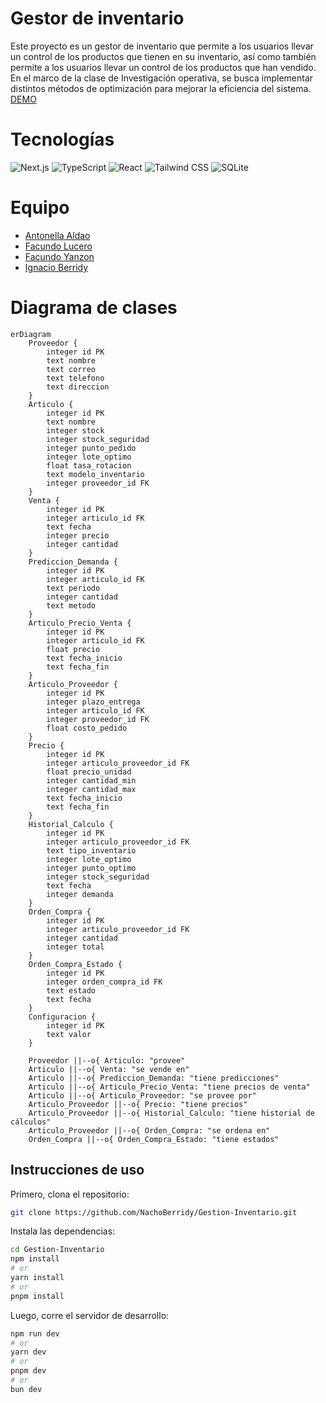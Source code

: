 # Gestor de inventario

Este proyecto es un gestor de inventario que permite a los usuarios llevar un control de los productos que tienen en su inventario, así como también permite a los usuarios llevar un control de los productos que han vendido. En el marco de la clase de Investigación operativa, se busca implementar distintos métodos de optimización para mejorar la eficiencia del sistema. [DEMO](https://gestion-inventario-two.vercel.app/)

# Tecnologías

![Next.js](https://img.shields.io/badge/-Next.js-000000?logo=next.js&logoColor=white)
![TypeScript](https://img.shields.io/badge/-TypeScript-3178C6?logo=typescript&logoColor=white)
![React](https://img.shields.io/badge/-React-61DAFB?logo=react&logoColor=white)
![Tailwind CSS](https://img.shields.io/badge/-Tailwind%20CSS-38B2AC?logo=tailwind-css&logoColor=white)
![SQLite](https://img.shields.io/badge/-SQLite-003B57?logo=sqlite&logoColor=white)

# Equipo

- [Antonella Aldao](https://github.com/AntoAldao)
- [Facundo Lucero](https://github.com/facu-01)
- [Facundo Yanzon](https://github.com/FYANZON)
- [Ignacio Berridy](https://github.com/NachoBerridy)

# Diagrama de clases

```mermaid
erDiagram
    Proveedor {
        integer id PK
        text nombre
        text correo
        text telefono
        text direccion
    }
    Articulo {
        integer id PK
        text nombre
        integer stock
        integer stock_seguridad
        integer punto_pedido
        integer lote_optimo
        float tasa_rotacion
        text modelo_inventario
        integer proveedor_id FK
    }
    Venta {
        integer id PK
        integer articulo_id FK
        text fecha
        integer precio
        integer cantidad
    }
    Prediccion_Demanda {
        integer id PK
        integer articulo_id FK
        text periodo
        integer cantidad
        text metodo
    }
    Articulo_Precio_Venta {
        integer id PK
        integer articulo_id FK
        float precio
        text fecha_inicio
        text fecha_fin
    }
    Articulo_Proveedor {
        integer id PK
        integer plazo_entrega
        integer articulo_id FK
        integer proveedor_id FK
        float costo_pedido
    }
    Precio {
        integer id PK
        integer articulo_proveedor_id FK
        float precio_unidad
        integer cantidad_min
        integer cantidad_max
        text fecha_inicio
        text fecha_fin
    }
    Historial_Calculo {
        integer id PK
        integer articulo_proveedor_id FK
        text tipo_inventario
        integer lote_optimo
        integer punto_optimo
        integer stock_seguridad
        text fecha
        integer demanda
    }
    Orden_Compra {
        integer id PK
        integer articulo_proveedor_id FK
        integer cantidad
        integer total
    }
    Orden_Compra_Estado {
        integer id PK
        integer orden_compra_id FK
        text estado
        text fecha
    }
    Configuracion {
        integer id PK
        text valor
    }

    Proveedor ||--o{ Articulo: "provee"
    Articulo ||--o{ Venta: "se vende en"
    Articulo ||--o{ Prediccion_Demanda: "tiene predicciones"
    Articulo ||--o{ Articulo_Precio_Venta: "tiene precios de venta"
    Articulo ||--o{ Articulo_Proveedor: "se provee por"
    Articulo_Proveedor ||--o{ Precio: "tiene precios"
    Articulo_Proveedor ||--o{ Historial_Calculo: "tiene historial de cálculos"
    Articulo_Proveedor ||--o{ Orden_Compra: "se ordena en"
    Orden_Compra ||--o{ Orden_Compra_Estado: "tiene estados"
```

## Instrucciones de uso

Primero, clona el repositorio:

```bash
git clone https://github.com/NachoBerridy/Gestion-Inventario.git
```

Instala las dependencias:

```bash
cd Gestion-Inventario
npm install
# or
yarn install
# or
pnpm install
```

Luego, corre el servidor de desarrollo:


```bash
npm run dev
# or
yarn dev
# or
pnpm dev
# or
bun dev
```
